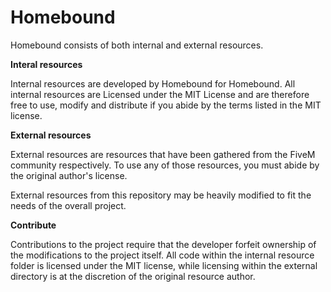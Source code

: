 # Homebound

Homebound consists of both internal and external resources.

<b> Interal resources </b>

Internal resources are developed by Homebound for Homebound. All internal resources are Licensed under the MIT License and are therefore free to use, modify and distribute if you abide by the terms listed in the MIT license.

<b> External resources </b>

External resources are resources that have been gathered from the FiveM community respectively. To use any of those resources, you must abide by the original author's license.

External resources from this repository may be heavily modified to fit the needs of the overall project. 

<b> Contribute </b>

Contributions to the project require that the developer forfeit ownership of the modifications to the project itself. All code within the internal resource folder is licensed under the MIT license, while licensing within the external directory is at the discretion of the original resource author.